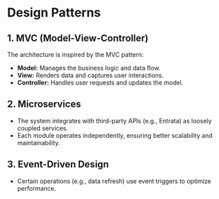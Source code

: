 # Design Patterns

## 1. MVC (Model-View-Controller)
The architecture is inspired by the MVC pattern:
- **Model:** Manages the business logic and data flow.
- **View:** Renders data and captures user interactions.
- **Controller:** Handles user requests and updates the model.

## 2. Microservices
- The system integrates with third-party APIs (e.g., Entrata) as loosely coupled services.
- Each module operates independently, ensuring better scalability and maintainability.

## 3. Event-Driven Design
- Certain operations (e.g., data refresh) use event triggers to optimize performance.
